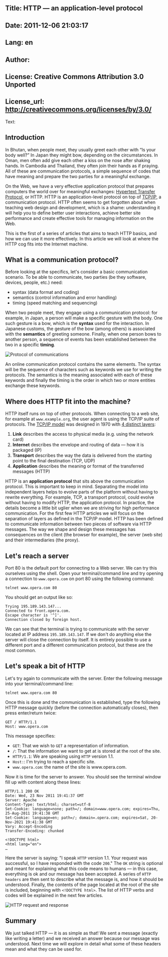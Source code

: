 Title: HTTP — an application-level protocol
----
Date: 2011-12-06 21:03:17
----
Lang: en
----
Author: 
----
License: Creative Commons Attribution 3.0 Unported
----
License_url: http://creativecommons.org/licenses/by/3.0/
----
Text:

<h2>Introduction</h2>

<p>In Bhutan, when people meet, they usually greet each other with “Is your body well?” In Japan they might bow, depending on the circumstances. In Oman, men often add give each other a kiss on the nose after shaking hands. In Cambodia and Thailand, they often join their hands as if praying. All of these are communication protocols, a simple sequence of codes that have meaning and prepare the two parties for a meaningful exchange.</p>

<p>On the Web, we have a very effective application protocol that prepares computers the world over for meaningful exchanges: <a href="https://en.wikipedia.org/wiki/HTTP">Hypertext Transfer Protocol</a>, or HTTP. HTTP is an application-level protocol on top of <a href="https://en.wikipedia.org/wiki/TCP/IP_model">TCP/IP</a>, a communication protocol. HTTP often seems to get forgotten about when teaching web design and development, which is a shame: understanding it will help you to define better user interactions, achieve better site performance and create effective tools for managing information on the Web. </p>

<p>This is the first of a series of articles that aims to teach HTTP basics, and how we can use it more effectively. In this article we will look at where the HTTP cog fits into the Internet machine.</p>

<h2 id="protocol">What is a communication protocol?</h2>

<p>Before looking at the specifics, let&#39;s consider a basic communication scenario. To be able to communicate, two parties (be they software, devices, people, etc.) need:</p>

<ul>
  <li>syntax (data format and coding)</li>
  <li>semantics (control information and error handling)</li>
  <li>timing (speed matching and sequencing)</li>
</ul>

<p>When two people meet, they engage using a communication protocol: for example, in Japan, a person will make a specific gesture with the body. One such gesture is a bow, which is the <strong>syntax</strong> used for the interaction. In Japanese customs, the gesture of the bow (among others) is associated with the <strong>semantics</strong> of greeting someone. Finally, when one person bows to another person, a sequence of events has been established between the two in a specific <strong>timing</strong>.</p>

<p><img src="http://dev.opera.com/articles/view/http-basic-introduction/protocole-communication.png" alt="Protocol of communications" /></p>

<p>An online communication protocol contains the same elements. The syntax will be the sequence of characters such as keywords we use for writing the protocols. The semantics is the meaning associated with each of these keywords and finally the timing is the order in which two or more entities exchange these keywords.</p>

<h2 id="tcpip">Where does HTTP fit into the machine?</h2>

<p>HTTP itself runs on top of other protocols. When connecting to a web site, for example at <code>www.example.org</code>, the user agent is using the TCP/IP suite of protocols. The <a href="http://en.wikipedia.org/wiki/TCP/IP_model">TCP/IP model</a> was designed in 1970 with <a href="http://tools.ietf.org/html/rfc1122">4 distinct layers</a>:</p>

<ol>
<li><strong>Link</strong> describes the access to physical media (e.g. using the network card)</li>
<li><strong>Internet</strong> describes the envelope and routing of data — how it is packaged (IP)</li>
<li><strong>Transport</strong> describes the way the data is delivered from the starting point to the final destination (TCP, UDP)</li>
<li><strong>Application</strong> describes the meaning or format of the transferred messages (HTTP)</li>
</ol>

<p>HTTP is an <strong>application protocol</strong> that sits above the communication protocol. This is important to keep in mind. Separating the model into independent layers helps to evolve parts of the platform without having to rewrite everything. For example, TCP, a transport protocol, could evolve without having to modify HTTP, the application protocol. In practice, the details become a little bit uglier when we are striving for high performance communication. For the first few HTTP articles we will focus on the separation of layers as defined in the TCP/IP model. HTTP has been defined to communicate information between two pieces of software via HTTP messages. The way we shape and design these messages has consequences on the client (the browser for example), the server (web site) and their intermediaries (the proxy).</p>

<h2 id="telnet">Let&#39;s reach a server</h2>

<p>Port 80 is the default port for connecting to a Web server.  We can try this ourselves using the shell. Open your terminal/command line and try opening a connection to <code>www.opera.com</code> on port 80 using the following command:</p>

<pre><code>telnet www.opera.com 80</code></pre>

<p>You should get an output like so:</p>

<pre><code>Trying 195.189.143.147...
Connected to front.opera.com.
Escape character is &#39;^]&#39;.
Connection closed by foreign host.
</code></pre>

<p>We can see that the terminal is trying to communicate with the server located at IP address <code>195.189.143.147</code>. If we don&#39;t do anything else the server will close the connection by itself. It is entirely possible to use a different port and a different communication protocol, but these are the most common.</p>

<h2 id="http">Let&#39;s speak a bit of HTTP</h2>

<p>Let&#39;s try again to communicate with the server. Enter the following message into your terminal/command line:</p>

<pre><code>telnet www.opera.com 80</code></pre>

<p>Once this is done and the communication is established, type the following HTTP message quickly (before the connection automatically closes), then press enter/return twice:</p>

<pre><code>GET / HTTP/1.1
Host: www.opera.com</code></pre>

<p>This message specifies:</p>

<ul>
  <li><code>GET</code>: That we wish to <code>GET</code> a representation of information.</li>
  <li><code>/</code>: That the information we want to get at is stored at the root of the site.</li>
  <li><code>HTTP/1.1</code>: We are speaking using <code>HTTP</code> version 1.1.</li>
  <li><code>Host:</code>: I&#39;m trying to reach a specific site.</li>
  <li><code>www.opera.com</code>: the name of the site is www.opera.com.</li>
</ul>

<p>Now it is time for the server to answer. You should see the terminal window fill up with content along these lines:</p>

<pre><code>HTTP/1.1 200 OK
Date: Wed, 23 Nov 2011 19:41:37 GMT
Server: Apache
Content-Type: text/html; charset=utf-8
Set-Cookie: language=none; path=/; domain=www.opera.com; expires=Thu, 25-Aug-2011 19:41:38 GMT
Set-Cookie: language=en; path=/; domain=.opera.com; expires=Sat, 20-Nov-2021 19:41:38 GMT
Vary: Accept-Encoding
Transfer-Encoding: chunked

&lt;!DOCTYPE html&gt;
&lt;html lang=&quot;en&quot;&gt;
…</code></pre>

<p>Here the server is saying: &quot;I speak <code>HTTP</code> version 1.1. Your request was successful, so I have responded with the code <code>200</code>.&quot; The <code>OK</code> string is optional and meant for explaining what this code means to humans — in this case, everything is ok and our message has been accepted. A series of <code>HTTP headers</code> are then sent to describe what the message is, and how it should be understood. Finally, the contents of the page located at the root of the site is included, beginning with <code>&lt;!DOCTYPE html&gt;</code>. The list of HTTP verbs and codes will be explained in the next few articles.</p>

<p><img src="http://dev.opera.com/articles/view/http-basic-introduction/opera-http-intro-devopera-2.jpg" alt="HTTP request and response" /></p>

<h2 id="summary">Summary</h2>

<p>We just talked HTTP — it is as simple as that! We sent a message (exactly like writing a letter) and we received an answer because our message was understood. Next time we will explore in detail what some of these headers mean and what they can be used for.</p>

